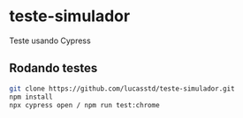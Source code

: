 # teste-simulador
Teste usando Cypress

## Rodando testes
```bash
git clone https://github.com/lucasstd/teste-simulador.git
npm install
npx cypress open / npm run test:chrome
```
